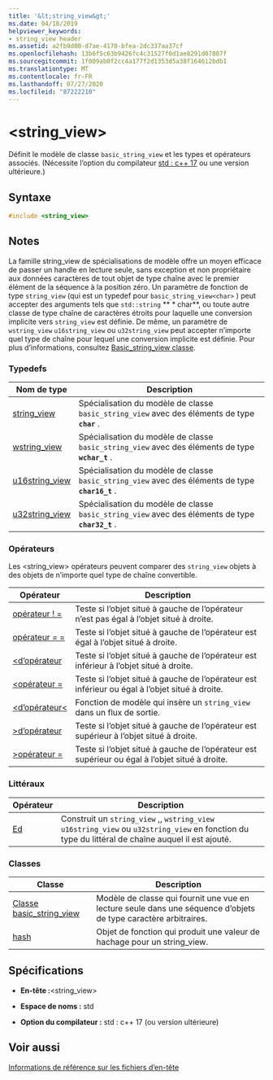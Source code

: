 ```yaml
---
title: '&lt;string_view&gt;'
ms.date: 04/18/2019
helpviewer_keywords:
- string_view header
ms.assetid: a2fb9d00-d7ae-4170-bfea-2dc337aa37cf
ms.openlocfilehash: 13b6f5c63b9426fc4c31527f0d1ae8291d07807f
ms.sourcegitcommit: 1f009ab0f2cc4a177f2d1353d5a38f164612bdb1
ms.translationtype: MT
ms.contentlocale: fr-FR
ms.lasthandoff: 07/27/2020
ms.locfileid: "87222210"
---
```

# <a name="ltstring_viewgt"></a>&lt;string_view&gt;

Définit le modèle de classe `basic_string_view` et les types et opérateurs associés. (Nécessite l’option du compilateur [std : c++ 17](../build/reference/std-specify-language-standard-version.md) ou une version ultérieure.)

## <a name="syntax"></a>Syntaxe

```cpp
#include <string_view>
```

## <a name="remarks"></a>Notes

La famille string_view de spécialisations de modèle offre un moyen efficace de passer un handle en lecture seule, sans exception et non propriétaire aux données caractères de tout objet de type chaîne avec le premier élément de la séquence à la position zéro. Un paramètre de fonction de type `string_view` (qui est un typedef pour `basic_string_view<char>` ) peut accepter des arguments tels que `std::string` ** \* char**, ou toute autre classe de type chaîne de caractères étroits pour laquelle une conversion implicite vers `string_view` est définie. De même, un paramètre de `wstring_view` `u16string_view` ou `u32string_view` peut accepter n’importe quel type de chaîne pour lequel une conversion implicite est définie. Pour plus d’informations, consultez [Basic_string_view classe](../standard-library/basic-string-view-class.md).

### <a name="typedefs"></a>Typedefs

|Nom de type|Description|
|-|-|
|[string_view](../standard-library/string-view-typedefs.md#string_view)|Spécialisation du modèle de classe `basic_string_view` avec des éléments de type **`char`** .|
|[wstring_view](../standard-library/string-view-typedefs.md#wstring_view)|Spécialisation du modèle de classe `basic_string_view` avec des éléments de type **`wchar_t`** .|
|[u16string_view](../standard-library/string-view-typedefs.md#u16string_view)|Spécialisation du modèle de classe `basic_string_view` avec des éléments de type **`char16_t`** .|
|[u32string_view](../standard-library/string-view-typedefs.md#u32string_view)|Spécialisation du modèle de classe `basic_string_view` avec des éléments de type **`char32_t`** .|

### <a name="operators"></a>Opérateurs

Les \<string_view> opérateurs peuvent comparer des `string_view` objets à des objets de n’importe quel type de chaîne convertible.

|Opérateur|Description|
|-|-|
|[opérateur ! =](../standard-library/string-view-operators.md#op_neq)|Teste si l’objet situé à gauche de l’opérateur n’est pas égal à l’objet situé à droite.|
|[opérateur = =](../standard-library/string-view-operators.md#op_eq_eq)|Teste si l’objet situé à gauche de l’opérateur est égal à l’objet situé à droite.|
|[<d’opérateur](../standard-library/string-view-operators.md#op_lt)|Teste si l’objet situé à gauche de l’opérateur est inférieur à l’objet situé à droite.|
|[<opérateur =](../standard-library/string-view-operators.md#op_lt_eq)|Teste si l’objet situé à gauche de l’opérateur est inférieur ou égal à l’objet situé à droite.|
|[<d’opérateur\<](../standard-library/string-view-operators.md#op_lt_lt)|Fonction de modèle qui insère un `string_view` dans un flux de sortie.|
|[>d’opérateur](../standard-library/string-view-operators.md#op_gt)|Teste si l’objet situé à gauche de l’opérateur est supérieur à l’objet situé à droite.|
|[>opérateur =](../standard-library/string-view-operators.md#op_gt_eq)|Teste si l’objet situé à gauche de l’opérateur est supérieur ou égal à l’objet situé à droite.|

### <a name="literals"></a>Littéraux

|Opérateur|Description|
|-|-|
|[Ed](../standard-library/string-view-operators.md#op_sv)|Construit un `string_view` ,, `wstring_view` `u16string_view` ou `u32string_view` en fonction du type du littéral de chaîne auquel il est ajouté.|

### <a name="classes"></a>Classes

|Classe|Description|
|-|-|
|[Classe basic_string_view](../standard-library/basic-string-view-class.md)|Modèle de classe qui fournit une vue en lecture seule dans une séquence d’objets de type caractère arbitraires.|
|[hash](string-view-hash.md)|Objet de fonction qui produit une valeur de hachage pour un string_view.|

## <a name="requirements"></a>Spécifications

- **En-tête :**\<string_view>

- **Espace de noms :** std

- **Option du compilateur :** std : c++ 17 (ou version ultérieure)

## <a name="see-also"></a>Voir aussi

[Informations de référence sur les fichiers d’en-tête](../standard-library/cpp-standard-library-header-files.md)
